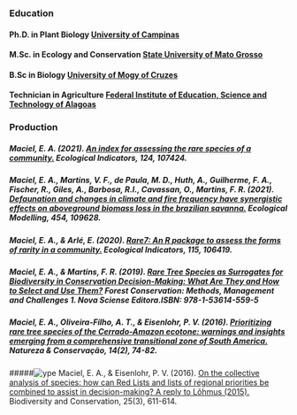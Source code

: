 ### Education

#### Ph.D. in Plant Biology [University of Campinas](https://www.ib.unicamp.br/en)
#### M.Sc. in Ecology and Conservation [State University of Mato Grosso](http://nx.unemat.br/)
#### B.Sc in Biology [University of Mogy of Cruzes](http://www.umc.br/nucleos-pesquisa/sistematica/pessoas.php)
#### Technician in Agriculture [Federal Institute of Education, Science and Technology of Alagoas](https://www2.ifal.edu.br/)

### Production

##### Maciel, E. A. (2021). [An index for assessing the rare species of a community.](https://www.sciencedirect.com/science/article/pii/S1470160X21000893) Ecological Indicators, 124, 107424.

##### Maciel, E. A., Martins, V. F., de Paula, M. D., Huth, A., Guilherme, F. A., Fischer, R., Giles, A., Barbosa, R.I., Cavassan, O., Martins, F. R. (2021). [Defaunation and changes in climate and fire frequency have synergistic effects on aboveground biomass loss in the brazilian savanna.](https://www.sciencedirect.com/science/article/abs/pii/S0304380021001903) Ecological Modelling, 454, 109628.

##### Maciel, E. A., & Arlé, E. (2020). [Rare7: An R package to assess the forms of rarity in a community.](https://doi.org/10.1016/j.ecolind.2020.106419) Ecological Indicators, 115, 106419.

##### Maciel, E. A., & Martins, F. R. (2019). [Rare Tree Species as Surrogates for Biodiversity in Conservation Decision-Making: What Are They and How to Select and Use Them?](https://novapublishers.com/shop/forest-conservation-methods-management-and-challenges/) Forest Conservation: Methods, Management and Challenges 1. Nova Sciense Editora.ISBN: 978-1-53614-559-5

##### Maciel, E. A., Oliveira-Filho, A. T., & Eisenlohr, P. V. (2016). [Prioritizing rare tree species of the Cerrado-Amazon ecotone: warnings and insights emerging from a comprehensive transitional zone of South America.](https://doi.org/10.1016/j.ncon.2016.10.002) Natureza & Conservação, 14(2), 74-82.

#####![ype](https://user-images.githubusercontent.com/50334341/122696116-af7a2d80-d218-11eb-8b66-a4fea509dcb5.jpg)
 Maciel, E. A., & Eisenlohr, P. V. (2016). [On the collective analysis of species: how can Red Lists and lists of regional priorities be combined to assist in decision-making? A reply to Lõhmus (2015).](https://doi.org/10.1007/s10531-016-1068-z.) Biodiversity and Conservation, 25(3), 611-614.
